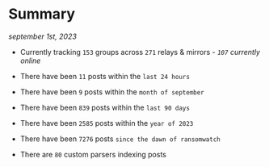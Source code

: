 
# Summary
_september 1st, 2023_

- Currently tracking `153` groups across `271` relays & mirrors - _`107` currently online_

- There have been `11` posts within the `last 24 hours`

- There have been `9` posts within the `month of september`

- There have been `839` posts within the `last 90 days`

- There have been `2585` posts within the `year of 2023`

- There have been `7276` posts `since the dawn of ransomwatch`

- There are `80` custom parsers indexing posts
